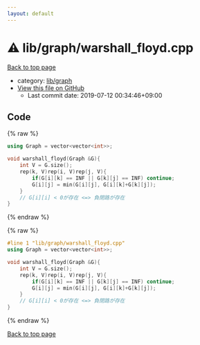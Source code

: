 ```yaml
---
layout: default
---
```


<!-- mathjax config similar to math.stackexchange -->
<script type="text/javascript" async
  src="https://cdnjs.cloudflare.com/ajax/libs/mathjax/2.7.5/MathJax.js?config=TeX-MML-AM_CHTML">
</script>
<script type="text/x-mathjax-config">
  MathJax.Hub.Config({
    TeX: { equationNumbers: { autoNumber: "AMS" }},
    tex2jax: {
      inlineMath: [ ['$','$'] ],
      processEscapes: true
    },
    "HTML-CSS": { matchFontHeight: false },
    displayAlign: "left",
    displayIndent: "2em"
  });
</script>

<script type="text/javascript" src="https://cdnjs.cloudflare.com/ajax/libs/jquery/3.4.1/jquery.min.js"></script>
<script src="https://cdn.jsdelivr.net/npm/jquery-balloon-js@1.1.2/jquery.balloon.min.js" integrity="sha256-ZEYs9VrgAeNuPvs15E39OsyOJaIkXEEt10fzxJ20+2I=" crossorigin="anonymous"></script>
<script type="text/javascript" src="../../../assets/js/copy-button.js"></script>
<link rel="stylesheet" href="../../../assets/css/copy-button.css" />


# :warning: lib/graph/warshall_floyd.cpp

<a href="../../../index.html">Back to top page</a>

* category: <a href="../../../index.html#6e267a37887a7dcb68cbf7008d6c7e48">lib/graph</a>
* <a href="{{ site.github.repository_url }}/blob/master/lib/graph/warshall_floyd.cpp">View this file on GitHub</a>
    - Last commit date: 2019-07-12 00:34:46+09:00




## Code

<a id="unbundled"></a>
{% raw %}
```cpp
using Graph = vector<vector<int>>;

void warshall_floyd(Graph &G){
    int V = G.size();
    rep(k, V)rep(i, V)rep(j, V){
        if(G[i][k] == INF || G[k][j] == INF) continue;
        G[i][j] = min(G[i][j], G[i][k]+G[k][j]);
    }
    // G[i][i] < 0が存在 <=> 負閉路が存在
}
```
{% endraw %}

<a id="bundled"></a>
{% raw %}
```cpp
#line 1 "lib/graph/warshall_floyd.cpp"
using Graph = vector<vector<int>>;

void warshall_floyd(Graph &G){
    int V = G.size();
    rep(k, V)rep(i, V)rep(j, V){
        if(G[i][k] == INF || G[k][j] == INF) continue;
        G[i][j] = min(G[i][j], G[i][k]+G[k][j]);
    }
    // G[i][i] < 0が存在 <=> 負閉路が存在
}

```
{% endraw %}

<a href="../../../index.html">Back to top page</a>


